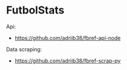 # FutbolStats

Api: 
- https://github.com/adriib38/fbref-api-node

Data scraping:
- https://github.com/adriib38/fbref-scrap-py
